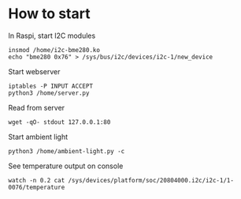 # How to start

In Raspi, start I2C modules 

```
insmod /home/i2c-bme280.ko
echo "bme280 0x76" > /sys/bus/i2c/devices/i2c-1/new_device
```

Start webserver

```
iptables -P INPUT ACCEPT
python3 /home/server.py
```

Read from server

```
wget -qO- stdout 127.0.0.1:80
```

Start ambient light 

```
python3 /home/ambient-light.py -c
```

See temperature output on console

```
watch -n 0.2 cat /sys/devices/platform/soc/20804000.i2c/i2c-1/1-0076/temperature
```
